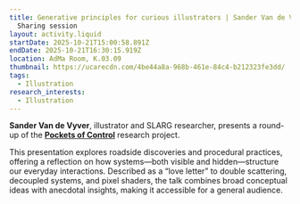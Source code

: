 ```yaml
---
title: Generative principles for curious illustrators | Sander Van de Vyver |
  Sharing session
layout: activity.liquid
startDate: 2025-10-21T15:00:58.891Z
endDate: 2025-10-21T16:30:15.919Z
location: AdMa Room, K.03.09
thumbnail: https://ucarecdn.com/4be44a8a-968b-461e-84c4-b212323fe3dd/
tags:
  - Illustration
research_interests:
  - Illustration
---
```

**Sander Van de Vyver**, illustrator and SLARG researcher, presents a round-up of the **[Pockets of Control](https://slarg.be/projects/pockets-of-control/)** research project.

This presentation explores roadside discoveries and procedural practices, offering a reflection on how systems—both visible and hidden—structure our everyday interactions. Described as a “love letter” to double scattering, decoupled systems, and pixel shaders, the talk combines broad conceptual ideas with anecdotal insights, making it accessible for a general audience.